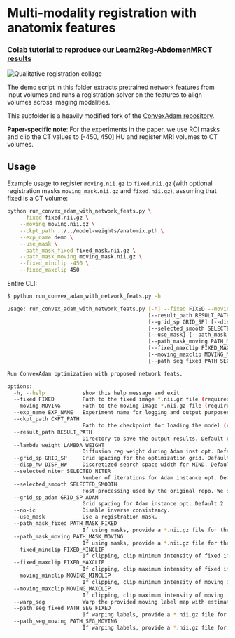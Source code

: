 # Multi-modality registration with anatomix features

### [Colab tutorial to reproduce our Learn2Reg-AbdomenMRCT results](https://colab.research.google.com/drive/1shivu4GtUoiDzDrE9RKD1RuEm3OqXJuD?usp=sharing)

![Qualitative registration collage](https://www.neeldey.com/files/qualitative-registration-v2.png)

The demo script in this folder extracts pretrained network features from input
volumes and runs a registration solver on the features to align volumes
across imaging modalities.

This subfolder is a heavily modified fork of the [ConvexAdam repository](https://github.com/multimodallearning/convexAdam).

**Paper-specific note**: For the experiments in the paper, we use ROI masks and 
clip the CT values to [-450, 450] HU and register MRI volumes to CT volumes.


## Usage

Example usage to register `moving.nii.gz` to `fixed.nii.gz` (with optional
registration masks `moving_mask.nii.gz` and `fixed.nii.gz`), assuming that 
fixed is a CT volume:
```bash
python run_convex_adam_with_network_feats.py \
    --fixed fixed.nii.gz \
    --moving moving.nii.gz \
    --ckpt_path ../../model-weights/anatomix.pth \
    --exp_name demo \
    --use_mask \
    --path_mask_fixed fixed_mask.nii.gz \
    --path_mask_moving moving_mask.nii.gz \
    --fixed_minclip -450 \
    --fixed_maxclip 450
```

Entire CLI:
```bash
$ python run_convex_adam_with_network_feats.py -h

usage: run_convex_adam_with_network_feats.py [-h] --fixed FIXED --moving MOVING --exp_name EXP_NAME --ckpt_path CKPT_PATH
                                             [--result_path RESULT_PATH] [--lambda_weight LAMBDA_WEIGHT]
                                             [--grid_sp GRID_SP] [--disp_hw DISP_HW] [--selected_niter SELECTED_NITER]
                                             [--selected_smooth SELECTED_SMOOTH] [--grid_sp_adam GRID_SP_ADAM] [--no-ic]
                                             [--use_mask] [--path_mask_fixed PATH_MASK_FIXED]
                                             [--path_mask_moving PATH_MASK_MOVING] [--fixed_minclip FIXED_MINCLIP]
                                             [--fixed_maxclip FIXED_MAXCLIP] [--moving_minclip MOVING_MINCLIP]
                                             [--moving_maxclip MOVING_MAXCLIP] [--warp_seg]
                                             [--path_seg_fixed PATH_SEG_FIXED] [--path_seg_moving PATH_SEG_MOVING]

Run ConvexAdam optimization with proposed network feats.

options:
  -h, --help            show this help message and exit
  --fixed FIXED         Path to the fixed image *.nii.gz file (required).
  --moving MOVING       Path to the moving image *.nii.gz file (required).
  --exp_name EXP_NAME   Experiment name for logging and output purposes (required).
  --ckpt_path CKPT_PATH
                        Path to the checkpoint for loading the model (required).
  --result_path RESULT_PATH
                        Directory to save the output results. Default current directory.
  --lambda_weight LAMBDA_WEIGHT
                        Diffusion reg weight during Adam inst opt. Default is 0.75
  --grid_sp GRID_SP     Grid spacing for the optimization grid. Default is 2.
  --disp_hw DISP_HW     Discretized search space width for MIND. Default 1.
  --selected_niter SELECTED_NITER
                        Number of iterations for Adam instance opt. Default is 80.
  --selected_smooth SELECTED_SMOOTH
                        Post-processing used by the original repo. We dont use it.
  --grid_sp_adam GRID_SP_ADAM
                        Grid spacing for Adam instance opt. Default 2.
  --no-ic               Disable inverse consistency.
  --use_mask            Use a registration mask.
  --path_mask_fixed PATH_MASK_FIXED
                        If using masks, provide a *.nii.gz file for the fixed img.
  --path_mask_moving PATH_MASK_MOVING
                        If using masks, provide a *.nii.gz file for the moving img.
  --fixed_minclip FIXED_MINCLIP
                        If clipping, clip minimum intensity of fixed img to this val.
  --fixed_maxclip FIXED_MAXCLIP
                        If clipping, clip maximum intensity of fixed img to this val.
  --moving_minclip MOVING_MINCLIP
                        If clipping, clip minimum intensity of moving img to this val.
  --moving_maxclip MOVING_MAXCLIP
                        If clipping, clip maximum intensity of moving img to this val.
  --warp_seg            Warp the provided moving label map with estimated deformation.
  --path_seg_fixed PATH_SEG_FIXED
                        If warping labels, provide a *.nii.gz file for the fixed label.
  --path_seg_moving PATH_SEG_MOVING
                        If warping labels, provide a *.nii.gz file for the moving label
```
